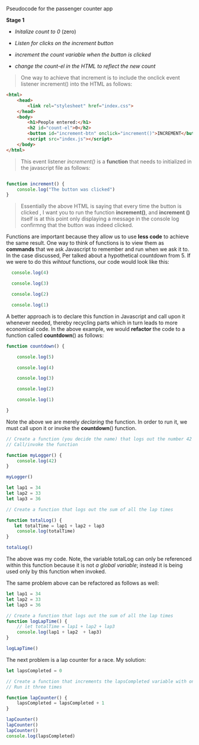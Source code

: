Pseudocode for the passenger counter app



**Stage 1**

- *Initalize count to 0* (zero)

- *Listen for clicks on the increment button* 

- *increment the count variable when the button is clicked* 

- *change the count-el in the HTML to reflect the new count* 


>  One way to achieve that increment is to include the onclick event listener increment() into the HTML as follows: 

  

```html
<html>
    <head>
        <link rel="stylesheet" href="index.css">
    </head>
    <body>
        <h1>People entered:</h1>
        <h2 id="count-el">0</h2>
        <button id="increment-btn" onclick="increment()">INCREMENT</button>
        <script src="index.js"></script>
    </body>
</html>
```



> This event listener *increment()* is  a **function** that needs to initialized in the javascript file as follows: 

```javascript

function increment() {
    console.log("The button was clicked")
}


```



> Essentially the above HTML is saying that every time the button is clicked , I want you to run the function **increment()**, and **increment ()** itself is at this point only displaying a message in the console log confirmng that the button was indeed clicked. 

Functions are important because they allow us to use **less code** to achieve the same result. One way to think of functions is to view them as **commands** that we ask Javascript to remember and run when we ask it to.  In the case discussed, Per talked about a hypothetical countdown from 5. If we were to do this *wihtout* functions, our code would look like this:

``` javascript
  console.log(4)

  console.log(3)

  console.log(2)

  console.log(1)
```

  A better approach is to declare this function in Javascript and call upon it whenever needed, thereby recycling parts which in turn leads to more economical code. In the above example, we would **refactor** the code to a function called **countdown**() as follows:

```javascript
function countdown() {

	console.log(5)

	console.log(4)

	console.log(3)

    console.log(2)

    console.log(1)

}
```

Note the above we are merely *declaring* the function. In order to run it, we must call upon it or invoke the **countdown**() function. 

```javascript
// Create a function (you decide the name) that logs out the number 42 to the console
// Call/invoke the function

function myLogger() {
    console.log(42)
}

myLogger() 
```



```javascript
let lap1 = 34
let lap2 = 33
let lap3 = 36

// Create a function that logs out the sum of all the lap times

function totalLog() {
   let totalTime = lap1 + lap2 + lap3
    console.log(totalTime)
}

totalLog()


```

The above was my code. Note, the variable totalLog can only be referenced within this function because it is not *a global variable*; instead it is being used only by this function when invoked. 

The same problem above can be refactored as follows as well: 

```javascript
let lap1 = 34
let lap2 = 33
let lap3 = 36

// Create a function that logs out the sum of all the lap times
function logLapTime() {
    // let totalTime = lap1 + lap2 + lap3
    console.log(lap1 + lap2  + lap3)
}

logLapTime()
```

The next problem is a lap counter for a race. My solution:



```javascript
let lapsCompleted = 0

// Create a function that increments the lapsCompleted variable with one
// Run it three times

function lapCounter() {
    lapsCompleted = lapsCompleted + 1
}

lapCounter()
lapCounter()
lapCounter()
console.log(lapsCompleted)
```

